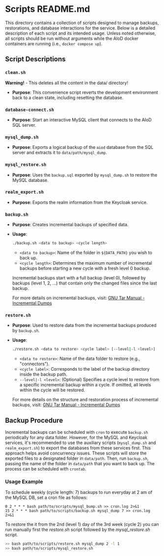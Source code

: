 # Scripts README.md

This directory contains a collection of scripts designed to manage backups, restorations, and database interactions for the service. Below is a detailed description of each script and its intended usage.
Unless noted otherwise, all scripts should be run without arguments while the AIoD docker containers are running (i.e., `docker compose up`).

## Script Descriptions

### `clean.sh`

**Warning!** - This deletes all the content in the data/ directory!
- **Purpose**: This convenience script reverts the development environment back to a clean state, including resetting the database.


### `database-connect.sh`

- **Purpose**: Start an interactive MySQL client that connects to the AIoD SQL server. 

### `mysql_dump.sh`

- **Purpose**: Exports a logical backup of the `aiod` database from the SQL server and extracts it to `data/path/mysql_dump`.

### `mysql_restore.sh`

- **Purpose**: Uses the `backup.sql` exported by `mysql_dump.sh` to restore the MySQL database.

### `realm_export.sh`

- **Purpose**: Exports the realm information from the Keycloak service.

### `backup.sh`

- **Purpose**: Creates incremental backups of specified data.
- **Usage**:
  ```bash
  ./backup.sh <data to backup> <cycle length>
  ```
  - `<data to backup>`: Name of the folder in `${DATA_PATH}` you wish to back up.
  - `<cycle length>`: Determines the maximum number of incremental backups before starting a new cycle with a fresh level 0 backup.

  Incremental backups start with a full backup (level 0), followed by backups (level 1, 2, ...) that contain only the changed files since the last backup.

  For more details on incremental backups, visit: [GNU Tar Manual - Incremental Dumps](https://www.gnu.org/software/tar/manual/html_section/Incremental-Dumps.html)

### `restore.sh`

- **Purpose**: Used to restore data from the incremental backups produced by `backup.sh`.
- **Usage**:
  ```bash
  ./restore.sh <data to restore> <cycle label> [--level|-l <level>]
  ```
  - `<data to restore>`: Name of the data folder to restore (e.g., "connectors").
  - `<cycle label>`: Corresponds to the label of the backup directory inside the backup path.
  - `--level|-l <level>`: (Optional) Specifies a cycle level to restore from a specific incremental backup within a cycle. If omitted, all levels within the cycle will be restored.

  For more details on the structure and restoration process of incremental backups, visit: [GNU Tar Manual - Incremental Dumps](https://www.gnu.org/software/tar/manual/html_section/Incremental-Dumps.html)

## Backup Procedure

Incremental backups can be scheduled with `cron` to execute `backup.sh` periodically for any data folder. However, for the MySQL and Keycloak services, it's recommended to use the auxiliary scripts (`mysql_dump.sh` and `realm_export.sh`) to export the databases from these services first. This approach helps avoid concurrency issues. These scripts will store the exported files to a designated folder in `data/path`. Then, run `backup.sh`, passing the name of the folder in `data/path` that you want to back up. The process can be scheduled with `crontab`.

### Usage Example

To schedule weekly (cycle length: 7) backups to run everyday at 2 am of the MySQL DB, set a cron file as follows: 

```cron
0 2 * * * bash path/to/scripts/mysql_bump.sh >> cron.log 2>&1
15 2 * * * bash path/to/scripts/backup.sh mysql_dump 7 >> cron.log 2>&1
```

To restore the it from the 2nd (level 1) day of the 3rd week (cycle 2) you can run manually first the _restore.sh_ script followed by the _mysql_restore.sh_ script.

```bash
>> bash path/to/scripts/restore.sh mysql_dump 2 -l 1
>> bash path/to/scripts/mysql_restore.sh
```